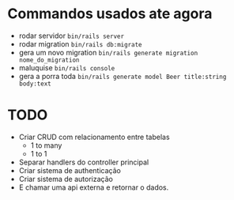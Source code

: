 # Commandos usados ate agora

- rodar servidor `bin/rails server`
- rodar migration `bin/rails db:migrate`
- gera um novo migration `bin/rails generate migration nome_do_migration`
- maluquise `bin/rails console`
- gera a porra toda `bin/rails generate model Beer title:string body:text`

# TODO

- Criar CRUD com relacionamento entre tabelas
  - 1 to many
  - 1 to 1
- Separar handlers do controller principal
- Criar sistema de authenticação
- Criar sistema de autorização
- E chamar uma api externa e retornar o dados.
